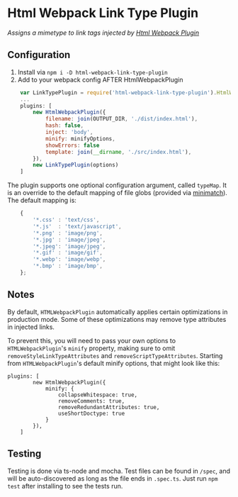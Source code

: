 # Html Webpack Link Type Plugin
_Assigns a mimetype to link tags injected by [Html Webpack Plugin](https://github.com/jantimon/html-webpack-plugin)_

## Configuration

1. Install via `npm i -D html-webpack-link-type-plugin`
1. Add to your webpack config AFTER HtmlWebpackPlugin
```javascript
    var LinkTypePlugin = require('html-webpack-link-type-plugin').HtmlWebpackLinkTypePlugin;
    ...
    plugins: [
        new HtmlWebpackPlugin({
            filename: join(OUTPUT_DIR, './dist/index.html'),
            hash: false,
            inject: 'body',
            minify: minifyOptions,
            showErrors: false
            template: join(__dirname, './src/index.html'),
        }),
        new LinkTypePlugin(options)
    ]
```

The plugin supports one optional configuration argument, called `typeMap`. It is an override to the default mapping of file globs (provided via [minimatch](https://github.com/isaacs/minimatch)). The default mapping is:

```javascript
    {
        '*.css' : 'text/css',
        '*.js'  : 'text/javascript',
        '*.png' : 'image/png',
        '*.jpg' : 'image/jpeg',
        '*.jpeg': 'image/jpeg',
        '*.gif' : 'image/gif',
        '*.webp': 'image/webp',
        '*.bmp' : 'image/bmp',
    };
```

## Notes

By default, `HTMLWebpackPlugin` automatically applies certain optimizations in production mode. Some of these optimizations may remove type attributes in injected links.

To prevent this, you will need to pass your own options to `HTMLWebpackPlugin`'s `minify` property, making sure to omit `removeStyleLinkTypeAttributes` and `removeScriptTypeAttributes`. Starting from `HTMLWebpackPlugin`'s default minify options, that might look like this:

```
plugins: [
        new HtmlWebpackPlugin({
            minify: {
                collapseWhitespace: true,
                removeComments: true,
                removeRedundantAttributes: true,
                useShortDoctype: true
            }
        }),
    ]
```


## Testing
Testing is done via ts-node and mocha. Test files can be found in `/spec`, and will be auto-discovered as long as the file ends in `.spec.ts`. Just run `npm test` after installing to see the tests run.
